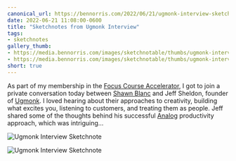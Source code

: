 ```yaml
---
canonical_url: https://bennorris.com/2022/06/21/ugmonk-interview-sketchnotes
date: 2022-06-21 11:08:00-0600
title: "Sketchnotes from Ugmonk Interview"
tags:
- sketchnotes
gallery_thumb:
- https://media.bennorris.com/images/sketchnotable/thumbs/ugmonk-interview-2022-01.jpg
- https://media.bennorris.com/images/sketchnotable/thumbs/ugmonk-interview-2022-02.jpg
short: true
---
```


As part of my membership in the [Focus Course Accelerator](https://thefocuscourse.com/accelerator/), I got to join a private conversation today between [Shawn Blanc](https://shawnblanc.net) and Jeff Sheldon, founder of [Ugmonk](https://ugmonk.com). I loved hearing about their approaches to creativity, building what excites you, listening to customers, and treating them as people. Jeff shared some of the thoughts behind his successful [Analog](https://ugmonk.com/pages/analog) productivity approach, which was intriguing…

![Ugmonk Interview Sketchnote](https://media.bennorris.com/images/sketchnotable/focus-course/ugmonk-interview-2022-01.jpg)

![Ugmonk Interview Sketchnote](https://media.bennorris.com/images/sketchnotable/focus-course/ugmonk-interview-2022-02.jpg)
